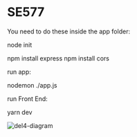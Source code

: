 # SE577

You need to do these inside the app folder:

node init

npm install express
npm install cors


run app:

nodemon ./app.js

run Front End:

yarn dev

![del4-diagram](https://github.com/dr3248/SE577/assets/55326813/a4576187-8107-4167-abea-0216d14d9689)

